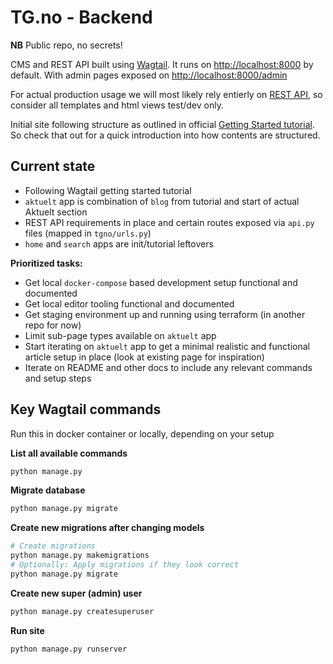 # TG.no - Backend

**NB** Public repo, no secrets!

CMS and REST API built using [Wagtail](https://wagtail.org/). It runs on [http://localhost:8000](http://localhost:8000) by default. With admin pages exposed on [http://localhost:8000/admin](http://localhost:8000/admin)

For actual production usage we will most likely rely entierly on [REST API](https://docs.wagtail.org/en/stable/advanced_topics/api/v2/configuration.html), so consider all templates and html views test/dev only.

Initial site following structure as outlined in official [Getting Started tutorial](https://docs.wagtail.org/en/stable/getting_started/tutorial.html). So check that out for a quick introduction into how contents are structured.

## Current state

- Following Wagtail getting started tutorial
- `aktuelt` app is combination of `blog` from tutorial and start of actual Aktuelt section
- REST API requirements in place and certain routes exposed via `api.py` files (mapped in `tgno/urls.py`)
- `home` and `search` apps are init/tutorial leftovers

**Prioritized tasks:**

- Get local `docker-compose` based development setup functional and documented
- Get local editor tooling functional and documented
- Get staging environment up and running using terraform (in another repo for now)
- Limit sub-page types available on `aktuelt` app
- Start iterating on `aktuelt` app to get a minimal realistic and functional article setup in place  (look at existing page for inspiration)
- Iterate on README and other docs to include any relevant commands and setup steps

## Key Wagtail commands

Run this in docker container or locally, depending on your setup

**List all available commands**
```sh
python manage.py
```

**Migrate database**
```sh
python manage.py migrate
```

**Create new migrations after changing models**
```sh
# Create migrations
python manage.py makemigrations
# Optionally: Apply migrations if they look correct
python manage.py migrate
```

**Create new super (admin) user**
```sh
python manage.py createsuperuser
```

**Run site**
```sh
python manage.py runserver
```
